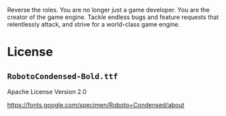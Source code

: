 Reverse the roles. You are no longer just a game developer. You are the creator of the game engine. Tackle endless bugs and feature requests that relentlessly attack, and strive for a world-class game engine.

# License

## `RobotoCondensed-Bold.ttf`

Apache License Version 2.0

https://fonts.google.com/specimen/Roboto+Condensed/about
